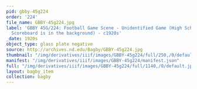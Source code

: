 ```yaml
---
pid: gbby-45g224
order: '224'
file_name: GBBY-45g224.jpg
label: 'GBBY 45G/224: Football Game Scene - Unidentified Game (High School? An Elkhart-Visitors
  Scoreboard is in the background) - c1920s'
_date: 1920s
object_type: glass plate negative
source: http://archives.nd.edu/Bagby/GBBY-45g224.jpg
thumbnail: "/img/derivatives/iiif/images/GBBY-45g224/full/250,/0/default.jpg"
manifest: "/img/derivatives/iiif/images/GBBY-45g224/manifest.json"
full: "/img/derivatives/iiif/images/GBBY-45g224/full/1140,/0/default.jpg"
layout: bagby_item
collection: bagby
---
```

